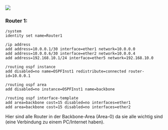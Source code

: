 ![](Untitled.png)
### Router 1:
```
/system 
identity set name=Router1

/ip address
add address=10.0.0.1/30 interface=ether1 network=10.0.0.0
add address=10.0.0.6/30 interface=ether2 network=10.0.0.4
add address=192.168.10.1/24 interface=ether5 network=192.168.10.0

/routing ospf instance 
add disabled=no name=OSPFInst1 redistribute=connected router-id=10.0.0.1

/routing ospf area 
add disabled=no instance=OSPFInst1 name=backbone

/routing ospf interface-template 
add area=backbone cost=15 disabled=no interfaces=ether1 
add area=backbone cost=15 disabled=no interfaces=ether2
```
Hier sind alle Router in der Backbone-Area (Area-0) da sie alle wichtig sind (eine Verbindung zu einem PC/Internet haben).